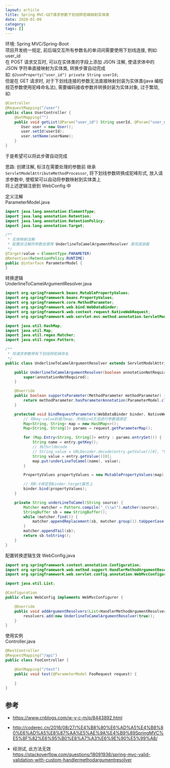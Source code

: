 ```yaml
---
layout: article  
title: Spring MVC-GET请求参数下划线转驼峰映射实体类  
date: 2020-01-09  
category:  
tags: []  
---
```


环境: Spring MVC/Spring-Boot  
项目开发统一规定, 前后端交互所有参数名的单词间需要使用下划线连接, 例如: user_id    
在 POST 请求交互时, 可以在实体类的字段上添加 JSON 注解, 使请求体中的 JSON 字符串直接映射为实体类, 转换步骤自动完成   
如: `@JsonProperty("user_id") private String userId;`  
但是在 GET 请求时, 对于下划线连接的参数无法直接映射封装为实体类(java 编程规范参数使用驼峰命名法), 需要编码接收参数并转换封装为实体对象, 过于繁琐, 如:   

```java
@Controller
@RequestMapping("/user")
public class UserController {
    @GetMapping("")
    public void getList(@Param("user_id") String userId, @Param("user_name") String userName) {
       User user = new User();
       user.setId(userId);
       user.setName(userName);
    }
}
```

于是希望可以将此步骤自动完成  

思路: 
创建注解, 标注在需要处理的参数前
继承 `ServletModelAttributeMethodProcessor`, 将下划线参数转换成驼峰形式, 放入请求参数中, 使框架可以自动将参数映射到实体类上  
将上述逻辑注册到 WebConfig 中  

定义注解  
ParameterModel.java  
```java
import java.lang.annotation.ElementType;
import java.lang.annotation.Retention;
import java.lang.annotation.RetentionPolicy;
import java.lang.annotation.Target;

/**
 * 实体映射注解
 * 配置该注解的参数会使用 UnderlineToCamelArgumentResolver 类完成装载
 */
@Target(value = ElementType.PARAMETER)
@Retention(RetentionPolicy.RUNTIME)
public @interface ParameterModel {
}
```

转换逻辑  
UnderlineToCamelArgumentResolver.java  
```java
import org.springframework.beans.MutablePropertyValues;
import org.springframework.beans.PropertyValues;
import org.springframework.core.MethodParameter;
import org.springframework.web.bind.WebDataBinder;
import org.springframework.web.context.request.NativeWebRequest;
import org.springframework.web.servlet.mvc.method.annotation.ServletModelAttributeMethodProcessor;

import java.util.HashMap;
import java.util.Map;
import java.util.regex.Matcher;
import java.util.regex.Pattern;

/**
 * 将请求参数带有下划线转驼峰命名
 */
public class UnderlineToCamelArgumentResolver extends ServletModelAttributeMethodProcessor {

    public UnderlineToCamelArgumentResolver(boolean annotationNotRequired) {
        super(annotationNotRequired);
    }

    @Override
    public boolean supportsParameter(MethodParameter methodParameter) {
        return methodParameter.hasParameterAnnotation(ParameterModel.class);
    }

    protected void bindRequestParameters(WebDataBinder binder, NativeWebRequest request) {
        // 将key-value封装为map，传给bind方法进行参数值绑定
        Map<String, String> map = new HashMap<>();
        Map<String, String[]> params = request.getParameterMap();

        for (Map.Entry<String, String[]> entry : params.entrySet()) {
            String name = entry.getKey();
            // 执行urldecode
            // String value = URLDecoder.decode(entry.getValue()[0], "UTF-8");
            String value = entry.getValue()[0];
            map.put(underLineToCamel(name), value);
        }

        PropertyValues propertyValues = new MutablePropertyValues(map);

        // 将K-V绑定到binder.target属性上
        binder.bind(propertyValues);
    }

    private String underLineToCamel(String source) {
        Matcher matcher = Pattern.compile("_(\\w)").matcher(source);
        StringBuffer sb = new StringBuffer();
        while (matcher.find()) {
            matcher.appendReplacement(sb, matcher.group(1).toUpperCase());
        }
        matcher.appendTail(sb);
        return sb.toString();
    }
}
```

配置转换逻辑生效
WebConfig.java
```java
import org.springframework.context.annotation.Configuration;
import org.springframework.web.method.support.HandlerMethodArgumentResolver;
import org.springframework.web.servlet.config.annotation.WebMvcConfigurer;

import java.util.List;

@Configuration
public class WebConfig implements WebMvcConfigurer {

    @Override
    public void addArgumentResolvers(List<HandlerMethodArgumentResolver> resolvers) {
        resolvers.add(new UnderlineToCamelArgumentResolver(true));
    }
}
```

使用实例  
Controller.java
```java
@RestController
@RequestMapping("/api")
public class FooController {

	@GetMapping("/test")
    public void test(@ParameterModel FooRequest request) {
        
    }
}
```


## 参考
- <https://www.cnblogs.com/w-y-c-m/p/8443892.html> 
- <http://coderec.cn/2016/08/27/%E4%B8%80%E6%AD%A5%E4%B8%80%E6%AD%A5%E8%87%AA%E5%AE%9A%E4%B9%89SpringMVC%E5%8F%82%E6%95%B0%E8%A7%A3%E6%9E%90%E5%99%A8/>

- 经测试, 此方法无效 <https://stackoverflow.com/questions/18091936/spring-mvc-valid-validation-with-custom-handlermethodargumentresolver>